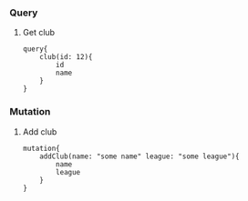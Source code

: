 ### Query 
 1. Get club
    ```
    query{
        club(id: 12){
            id
            name
        }
    }
    ```






### Mutation 
 1. Add club
    ```
    mutation{
        addClub(name: "some name" league: "some league"){
            name
            league
        }
    }
    ```
